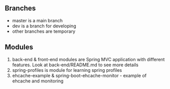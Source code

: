 ## Branches
- master is a main branch
- dev is a branch for developing  
- other branches are temporary


## Modules
1) back-end & front-end modules are Spring MVC application with different features.
Look at back-end/README.md to see more details
1) spring-profiles is module for learning spring profiles
1) ehcache-example & spring-boot-ehcache-monitor - example of ehcache and monitoring